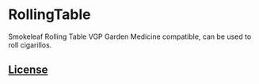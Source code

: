 # RollingTable
Smokeleaf Rolling Table
VGP Garden Medicine compatible, can be used to roll cigarillos.


## [License](https://creativecommons.org/licenses/by-nc-sa/4.0/)
